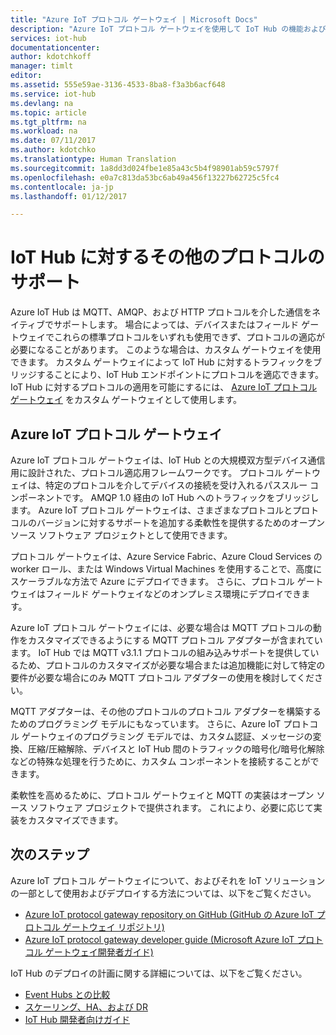 ```yaml
---
title: "Azure IoT プロトコル ゲートウェイ | Microsoft Docs"
description: "Azure IoT プロトコル ゲートウェイを使用して IoT Hub の機能およびプロトコルのサポートを拡張し、IoT Hub ではネイティブでサポートされていないプロトコルを使用してデバイスとハブの接続を有効にする方法。"
services: iot-hub
documentationcenter: 
author: kdotchkoff
manager: timlt
editor: 
ms.assetid: 555e59ae-3136-4533-8ba8-f3a3b6acf648
ms.service: iot-hub
ms.devlang: na
ms.topic: article
ms.tgt_pltfrm: na
ms.workload: na
ms.date: 07/11/2017
ms.author: kdotchko
ms.translationtype: Human Translation
ms.sourcegitcommit: 1a8dd3d024fbe1e85a43c5b4f98901ab59c5797f
ms.openlocfilehash: e0a7c813da53bc6ab49a456f13227b62725c5fc4
ms.contentlocale: ja-jp
ms.lasthandoff: 01/12/2017

---
```

# IoT Hub に対するその他のプロトコルのサポート
Azure IoT Hub は MQTT、AMQP、および HTTP プロトコルを介した通信をネイティブでサポートします。 場合によっては、デバイスまたはフィールド ゲートウェイでこれらの標準プロトコルをいずれも使用できず、プロトコルの適応が必要になることがあります。 このような場合は、カスタム ゲートウェイを使用できます。 カスタム ゲートウェイによって IoT Hub に対するトラフィックをブリッジすることにより、IoT Hub エンドポイントにプロトコルを適応できます。 IoT Hub に対するプロトコルの適用を可能にするには、 [Azure IoT プロトコル ゲートウェイ](https://github.com/Azure/azure-iot-protocol-gateway/blob/master/README.md) をカスタム ゲートウェイとして使用します。

## Azure IoT プロトコル ゲートウェイ
Azure IoT プロトコル ゲートウェイは、IoT Hub との大規模双方型デバイス通信用に設計された、プロトコル適応用フレームワークです。 プロトコル ゲートウェイは、特定のプロトコルを介してデバイスの接続を受け入れるパススルー コンポーネントです。 AMQP 1.0 経由の IoT Hub へのトラフィックをブリッジします。 Azure IoT プロトコル ゲートウェイは、さまざまなプロトコルとプロトコルのバージョンに対するサポートを追加する柔軟性を提供するためのオープン ソース ソフトウェア プロジェクトとして使用できます。

プロトコル ゲートウェイは、Azure Service Fabric、Azure Cloud Services の worker ロール、または Windows Virtual Machines を使用することで、高度にスケーラブルな方法で Azure にデプロイできます。 さらに、プロトコル ゲートウェイはフィールド ゲートウェイなどのオンプレミス環境にデプロイできます。

Azure IoT プロトコル ゲートウェイには、必要な場合は MQTT プロトコルの動作をカスタマイズできるようにする MQTT プロトコル アダプターが含まれています。 IoT Hub では MQTT v3.1.1 プロトコルの組み込みサポートを提供しているため、プロトコルのカスタマイズが必要な場合または追加機能に対して特定の要件が必要な場合にのみ MQTT プロトコル アダプターの使用を検討してください。

MQTT アダプターは、その他のプロトコルのプロトコル アダプターを構築するためのプログラミング モデルにもなっています。 さらに、Azure IoT プロトコル ゲートウェイのプログラミング モデルでは、カスタム認証、メッセージの変換、圧縮/圧縮解除、デバイスと IoT Hub 間のトラフィックの暗号化/暗号化解除などの特殊な処理を行うために、カスタム コンポーネントを接続することができます。

柔軟性を高めるために、プロトコル ゲートウェイと MQTT の実装はオープン ソース ソフトウェア プロジェクトで提供されます。 これにより、必要に応じて実装をカスタマイズできます。

## 次のステップ
Azure IoT プロトコル ゲートウェイについて、およびそれを IoT ソリューションの一部として使用およびデプロイする方法については、以下をご覧ください。

* [Azure IoT protocol gateway repository on GitHub (GitHub の Azure IoT プロトコル ゲートウェイ リポジトリ)](https://github.com/Azure/azure-iot-protocol-gateway/blob/master/README.md)
* [Azure IoT protocol gateway developer guide (Microsoft Azure  IoT プロトコル ゲートウェイ開発者ガイド)](https://github.com/Azure/azure-iot-protocol-gateway/blob/master/docs/DeveloperGuide.md)

IoT Hub のデプロイの計画に関する詳細については、以下をご覧ください。

* [Event Hubs との比較][lnk-compare]
* [スケーリング、HA、および DR][lnk-scaling]
* [IoT Hub 開発者向けガイド][lnk-devguide]

[lnk-compare]: iot-hub-compare-event-hubs.md
[lnk-scaling]: iot-hub-scaling.md
[lnk-devguide]: iot-hub-devguide.md

